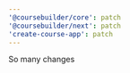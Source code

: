 ```yaml
---
'@coursebuilder/core': patch
'@coursebuilder/next': patch
'create-course-app': patch
---
```


So many changes
